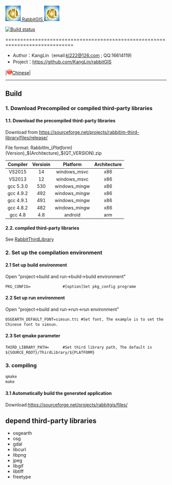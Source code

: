 [![Logon](Resource/png/AppIcon.png) RabbitGIS ![Logon](Resource/png/AppIcon.png)](https://github.com/KangLin/RabbitGIS)

[![Build status](https://ci.appveyor.com/api/projects/status/qjqrq2pyo4qejxtv?svg=true)](https://ci.appveyor.com/project/KangLin/RabbitGis)

=============================================================================

* Author：KangLin（email:kl222@126.com ; QQ:16614119)
* Project：https://github.com/KangLin/rabbitGIS  

|[<img src="Resource/png/China.png" alt="Chinese" title="Chinese" width="16" height="16" />Chinese](README_ZH.md)|

-----------------------------------------------------------------------------
## Build
### 1. Download Precompiled or compiled third-party libraries
#### 1.1. Download the precompiled third-party libraries
Download from https://sourceforge.net/projects/rabbitim-third-library/files/release/ 

File format: RabbitIm_$(Platform)$(Version)_$(Architecture)_$(QT_VERSION).zip

|Compiler|Versioin|Platform|Architecture|
|:--:|:--:|:--:|:--:|
|VS2015|14|windows_msvc|x86|
|VS2013|12|windows_msvc|x86|
|gcc 5.3.0|530|windows_mingw|x86|
|gcc 4.9.2|492|windows_mingw|x86|
|gcc 4.9.1|491|windows_mingw|x86|
|gcc 4.8.2|482|windows_mingw|x86|
|gcc 4.8|4.8|android|arm|

#### 2.2. compiled third-party libraries
See [RabbitThirdLibrary](https://github.com/KangLin/RabbitThirdLibrary)

### 2. Set up the compilation environment
#### 2.1 Set up build environment
Open "project->build and run->build->build environment"

    PKG_CONFIG=              #[option]Set pkg_config programe

#### 2.2 Set up run environment
Open "project->build and run->run->run environment"

    OSGEARTH_DEFAULT_FONT=simsun.ttc #Set font, The example is to set the Chinese font to simsun.

#### 2.3 Set qmake parameter

    THIRD_LIBRARY_PATH=      #Set third library path, The default is ${SOURCE_ROOT}/ThirdLibrary/${PLATFORM}

### 3. compiling

    qmake
    make

#### 3.1 Automatically build the generated application
Download:https://sourceforge.net/projects/rabbitgis/files/

## depend third-party libraries
* osgearth
* osg
* gdal
* libcurl
* libpng
* jpeg
* libgif
* libtiff
* freetype
